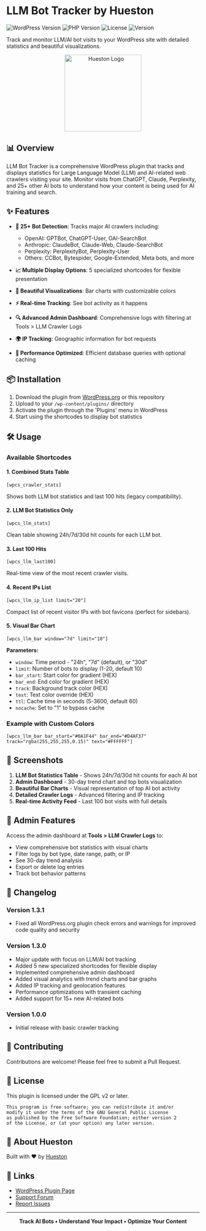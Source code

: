 # LLM Bot Tracker by Hueston

![WordPress Version](https://img.shields.io/badge/WordPress-6.5%2B-blue)
![PHP Version](https://img.shields.io/badge/PHP-7.4%2B-purple)
![License](https://img.shields.io/badge/license-GPL%20v2%2B-green)
![Version](https://img.shields.io/badge/version-1.3.1-orange)

Track and monitor LLM/AI bot visits to your WordPress site with detailed statistics and beautiful visualizations.

<div align="center">
  <img src="https://hueston.co/wp-content/uploads/hueston-light-logo-80px.svg" alt="Hueston Logo" width="200">
</div>

## 📊 Overview

LLM Bot Tracker is a comprehensive WordPress plugin that tracks and displays statistics for Large Language Model (LLM) and AI-related web crawlers visiting your site. Monitor visits from ChatGPT, Claude, Perplexity, and 25+ other AI bots to understand how your content is being used for AI training and search.

## ✨ Features

- **🤖 25+ Bot Detection**: Tracks major AI crawlers including:
  - OpenAI: GPTBot, ChatGPT-User, OAI-SearchBot
  - Anthropic: ClaudeBot, Claude-Web, Claude-SearchBot
  - Perplexity: PerplexityBot, Perplexity-User
  - Others: CCBot, Bytespider, Google-Extended, Meta bots, and more

- **📈 Multiple Display Options**: 5 specialized shortcodes for flexible presentation
- **🎨 Beautiful Visualizations**: Bar charts with customizable colors
- **⚡ Real-time Tracking**: See bot activity as it happens
- **🔍 Advanced Admin Dashboard**: Comprehensive logs with filtering at Tools > LLM Crawler Logs
- **🌍 IP Tracking**: Geographic information for bot requests
- **🚀 Performance Optimized**: Efficient database queries with optional caching

## 📦 Installation

1. Download the plugin from [WordPress.org](https://wordpress.org/plugins/llm-bot-tracker-by-hueston/) or this repository
2. Upload to your `/wp-content/plugins/` directory
3. Activate the plugin through the 'Plugins' menu in WordPress
4. Start using the shortcodes to display bot statistics

## 🛠️ Usage

### Available Shortcodes

#### 1. Combined Stats Table
```
[wpcs_crawler_stats]
```
Shows both LLM bot statistics and last 100 hits (legacy compatibility).

#### 2. LLM Bot Statistics Only
```
[wpcs_llm_stats]
```
Clean table showing 24h/7d/30d hit counts for each LLM bot.

#### 3. Last 100 Hits
```
[wpcs_llm_last100]
```
Real-time view of the most recent crawler visits.

#### 4. Recent IPs List
```
[wpcs_llm_ip_list limit="20"]
```
Compact list of recent visitor IPs with bot favicons (perfect for sidebars).

#### 5. Visual Bar Chart
```
[wpcs_llm_bar window="7d" limit="10"]
```

**Parameters:**
- `window`: Time period - "24h", "7d" (default), or "30d"
- `limit`: Number of bots to display (1-20, default 10)
- `bar_start`: Start color for gradient (HEX)
- `bar_end`: End color for gradient (HEX)
- `track`: Background track color (HEX)
- `text`: Text color override (HEX)
- `ttl`: Cache time in seconds (5-3600, default 60)
- `nocache`: Set to "1" to bypass cache

### Example with Custom Colors
```
[wpcs_llm_bar bar_start="#0A1F44" bar_end="#D4AF37" track="rgba(255,255,255,0.15)" text="#FFFFFF"]
```

## 📸 Screenshots

1. **LLM Bot Statistics Table** - Shows 24h/7d/30d hit counts for each AI bot
2. **Admin Dashboard** - 30-day trend chart and top bots visualization
3. **Beautiful Bar Charts** - Visual representation of top AI bot activity
4. **Detailed Crawler Logs** - Advanced filtering and IP tracking
5. **Real-time Activity Feed** - Last 100 bot visits with full details

## 🔧 Admin Features

Access the admin dashboard at **Tools > LLM Crawler Logs** to:
- View comprehensive bot statistics with visual charts
- Filter logs by bot type, date range, path, or IP
- See 30-day trend analysis
- Export or delete log entries
- Track bot behavior patterns

## 📝 Changelog

### Version 1.3.1
- Fixed all WordPress.org plugin check errors and warnings for improved code quality and security

### Version 1.3.0
- Major update with focus on LLM/AI bot tracking
- Added 5 new specialized shortcodes for flexible display
- Implemented comprehensive admin dashboard
- Added visual analytics with trend charts and bar graphs
- Added IP tracking and geolocation features
- Performance optimizations with transient caching
- Added support for 15+ new AI-related bots

### Version 1.0.0
- Initial release with basic crawler tracking

## 🤝 Contributing

Contributions are welcome! Please feel free to submit a Pull Request.

## 📄 License

This plugin is licensed under the GPL v2 or later.

```
This program is free software; you can redistribute it and/or
modify it under the terms of the GNU General Public License
as published by the Free Software Foundation; either version 2
of the License, or (at your option) any later version.
```

## 🏢 About Hueston

Built with ❤️ by [Hueston](https://hueston.co)

## 🔗 Links

- [WordPress Plugin Page](https://wordpress.org/plugins/llm-bot-tracker-by-hueston/)
- [Support Forum](https://wordpress.org/support/plugin/llm-bot-tracker-by-hueston/)
- [Report Issues](https://github.com/HuestonCo/wordpress-llm-crawler-log/issues)

---

<div align="center">
  <strong>Track AI Bots • Understand Your Impact • Optimize Your Content</strong>
</div>
